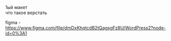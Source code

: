 1ый макет  
что такое верстать  

figma - https://www.figma.com/file/dmDxKhqtcdB2tQagsgFz8U/WordPress2?node-id=0%3A1

